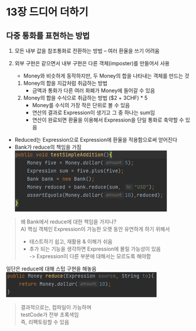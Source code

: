 # 13장 드디어 더하기

## 다중 통화를 표현하는 방법

1. 모든 내부 값을 참조통화로 전환하는 방법 – 여러 환율을 쓰기 어려움

2. 외부 구현은 같으면서 내부 구현은 다른 객체(imposter)를 만들어서 사용
    - Money와 비슷하게 동작하지만, 두 Money의 합을 나타내는 객체를 만드는 것
    1. Money의 합을 지갑처럼 취급하는 방법
        - 금액과 통화가 다른 여러 화폐가 Money에 들어갈 수 있음
    2. Money의 합을 수식으로 취급하는 방법 ($2 + 3CHF) * 5
        - Money를 수식의 가장 작은 단위로 볼 수 있음
        - 연산의 결과로 Expression이 생기고 그 중 하나는 sum임
        - 연산이 완료되면 환율을 이용해서 Expression을 단일 통화로 축약할 수 있음

-  Reduced는 Expression으로 Expression에 환율을 적용함으로써 얻어진다
- Bank가 reduce의 책임을 가짐
![img](../images/chapter%2012-1.png)


> 왜 Bank에서 reduce에 대한 책임을 가지나?  
A) 핵심 객체인 Expression이 가능한 오랫 동안 유연하게 하기 위해서
>+ 테스트하기 쉽고, 재활용 & 이해가 쉬움
>+ 추가 되는 기능을 생각하면 Expression에 몰릴 가능성이 있음  
> -\> Expression이 다른 부분에 대해서는 모르도록 해야함

일단은 reduce에 대해 스텁 구현을 해놓음 
![img](../images/chapter%2012-2.png)

>결과적으로는, 컴파일이 가능하며  
testCode가 전부 초록색임  
즉, 리팩토링할 수 있음

